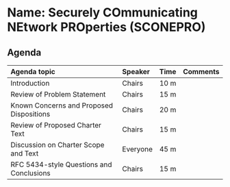 # Name: Securely COmmunicating NEtwork PROperties (SCONEPRO)
## Agenda 
| Agenda topic    | Speaker      | Time | Comments |
| :- | :- | -: | :- |
| Introduction    | Chairs       | 10 m  |          |
| Review of Problem Statement    | Chairs       | 15 m  |          |
| Known Concerns and Proposed Dispositions  | Chairs       | 20 m  |          |
| Review of Proposed Charter Text    | Chairs       | 15 m  |          |
| Discussion on Charter Scope and Text | Everyone | 45 m | |
| RFC 5434-style Questions and Conclusions | Chairs | 15 m | |
